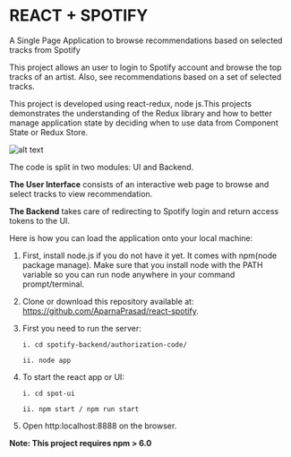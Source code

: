 # REACT + SPOTIFY
A Single Page Application to browse recommendations based on selected tracks from Spotify

This project allows an user to login to Spotify account and browse the top tracks of an artist. 
Also, see recommendations based on a set of selected tracks. 

This project is developed using react-redux, node js.This projects demonstrates the understanding of the Redux library 
and how to better manage application state by deciding when to use data from Component State or Redux Store.

![alt text](http://g.recordit.co/GHcZekL72Y.gif)

The code is split in two modules: UI and Backend. 

<b>The User Interface</b> consists of an interactive web page to browse and select tracks to view recommendation.

<b>The Backend</b> takes care of redirecting to Spotify login and return access tokens to the UI.


Here is how you can load the application onto your local machine:

1. First, install node.js if you do not have it yet. It comes with npm(node package manage). Make sure that you install node with the PATH variable so you can run node anywhere in your command prompt/terminal.

2. Clone or download this repository available at: https://github.com/AparnaPrasad/react-spotify. 

3. First you need to run the server:

       i. cd spotify-backend/authorization-code/
    
       ii. node app

4. To start the react app or UI:

       i. cd spot-ui
    
       ii. npm start / npm run start

5. Open http:localhost:8888 on the browser. 

<b>Note: This project requires npm > 6.0</b>

